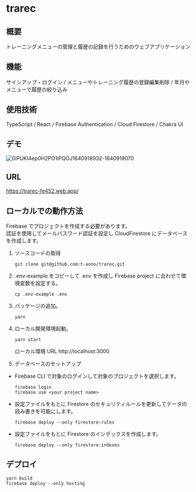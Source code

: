 # trarec

## 概要

トレーニングメニューの管理と履歴の記録を行うためのウェブアプリケーション

## 機能

サインアップ・ログイン / メニューやトレーニング履歴の登録編集削除 / 年月やメニューで履歴の絞り込み

## 使用技術

TypeScript / React / Firebase Authentication / Cloud Firestore / Chakra UI

## デモ

![0iPUKI4ep0H2PO1iPQOJ1640918932-1640919070](https://user-images.githubusercontent.com/46856574/147800272-dc911bc1-0f43-4a7c-b747-9bf41212f52c.gif)

## URL

https://trarec-fe452.web.app/

## ローカルでの動作方法

Firebase でプロジェクトを作成する必要があります。  
認証を使用してメールパスワード認証を設定し CloudFirestore にデータベースを作成します。

1. ソースコードの取得

   ```
   git clone git@github.com:t-aono/trarec.git
   ```

2. .env-example をコピーして .env を作成し Firebase project に合わせて環境変数を設定する。

   ```
   cp .env-example .env
   ```

3. パッケージの追加。

   ```
   yarn
   ```

4. ローカル開発環境起動。

   ```
   yarn start
   ```

   ローカル環境 URL
   http://localhost:3000

5. データベースのセットアップ

- Firebase CLI で対象のログインして対象のプロジェクトを選択します。

  ```
  firebase login
  firebase use <your project name>
  ```

- 設定ファイルをもとに Firestore のセキュリティルールを更新してデータの読み書きを可能にします。

  ```
  firebase deploy --only firestore:rules
  ```

- 設定ファイルをもとに Firestore のインデックスを作成します。

  ```
  firebase deploy --only firestore:indexes
  ```

## デプロイ

```
yarn build
firebase deploy --only hosting
```
